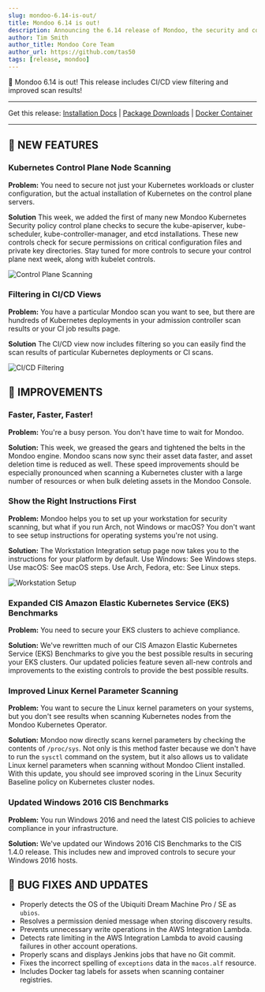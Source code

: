 ```yaml
---
slug: mondoo-6.14-is-out/
title: Mondoo 6.14 is out!
description: Announcing the 6.14 release of Mondoo, the security and compliance platform that prioritizes risks that matter most in your infrastructure.
author: Tim Smith
author_title: Mondoo Core Team
author_url: https://github.com/tas50
tags: [release, mondoo]
---
```


🥳 Mondoo 6.14 is out! This release includes CI/CD view filtering and improved scan results!

---

Get this release: [Installation Docs](/cnspec/) | [Package Downloads](https://releases.mondoo.com/mondoo/) | [Docker Container](https://hub.docker.com/r/mondoo/client)

---

## 🎉 NEW FEATURES

### Kubernetes Control Plane Node Scanning

**Problem:** You need to secure not just your Kubernetes workloads or cluster configuration, but the actual installation of Kubernetes on the control plane servers.

**Solution** This week, we added the first of many new Mondoo Kubernetes Security policy control plane checks to secure the kube-apiserver, kube-scheduler, kube-controller-manager, and etcd installations. These new controls check for secure permissions on critical configuration files and private key directories. Stay tuned for more controls to secure your control plane next week, along with kubelet controls.

![Control Plane Scanning](/img/releases/2022-09-06-mondoo-6.14-is-out/control_scan.png)

### Filtering in CI/CD Views

**Problem:** You have a particular Mondoo scan you want to see, but there are hundreds of Kubernetes deployments in your admission controller scan results or your CI job results page.

**Solution** The CI/CD view now includes filtering so you can easily find the scan results of particular Kubernetes deployments or CI scans.

![CI/CD Filtering](/img/releases/2022-09-06-mondoo-6.14-is-out/filtering.png)

## 🧹 IMPROVEMENTS

### Faster, Faster, Faster!

**Problem:** You're a busy person. You don't have time to wait for Mondoo.

**Solution:** This week, we greased the gears and tightened the belts in the Mondoo engine. Mondoo scans now sync their asset data faster, and asset deletion time is reduced as well. These speed improvements should be especially pronounced when scanning a Kubernetes cluster with a large number of resources or when bulk deleting assets in the Mondoo Console.

### Show the Right Instructions First

**Problem:** Mondoo helps you to set up your workstation for security scanning, but what if you run Arch, not Windows or macOS? You don't want to see setup instructions for operating systems you're not using.

**Solution:** The Workstation Integration setup page now takes you to the instructions for your platform by default. Use Windows: See Windows steps. Use macOS: See macOS steps. Use Arch, Fedora, etc: See Linux steps.

![Workstation Setup](/img/releases/2022-09-06-mondoo-6.14-is-out/workstation.png)

### Expanded CIS Amazon Elastic Kubernetes Service (EKS) Benchmarks

**Problem:** You need to secure your EKS clusters to achieve compliance.

**Solution:** We've rewritten much of our CIS Amazon Elastic Kubernetes Service (EKS) Benchmarks to give you the best possible results in securing your EKS clusters. Our updated policies feature seven all-new controls and improvements to the existing controls to provide the best possible results.

### Improved Linux Kernel Parameter Scanning

**Problem:** You want to secure the Linux kernel parameters on your systems, but you don't see results when scanning Kubernetes nodes from the Mondoo Kubernetes Operator.

**Solution:** Mondoo now directly scans kernel parameters by checking the contents of `/proc/sys`. Not only is this method faster because we don't have to run the `sysctl` command on the system, but it also allows us to validate Linux kernel parameters when scanning without Mondoo Client installed. With this update, you should see improved scoring in the Linux Security Baseline policy on Kubernetes cluster nodes.

### Updated Windows 2016 CIS Benchmarks

**Problem:** You run Windows 2016 and need the latest CIS policies to achieve compliance in your infrastructure.

**Solution:** We've updated our Windows 2016 CIS Benchmarks to the CIS 1.4.0 release. This includes new and improved controls to secure your Windows 2016 hosts.

## 🐛 BUG FIXES AND UPDATES

- Properly detects the OS of the Ubiquiti Dream Machine Pro / SE as `ubios`.
- Resolves a permission denied message when storing discovery results.
- Prevents unnecessary write operations in the AWS Integration Lambda.
- Detects rate limiting in the AWS Integration Lambda to avoid causing failures in other account operations.
- Properly scans and displays Jenkins jobs that have no Git commit.
- Fixes the incorrect spelling of `exceptions` data in the `macos.alf` resource.
- Includes Docker tag labels for assets when scanning container registries.
